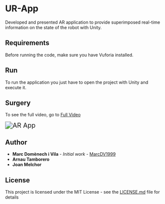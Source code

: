 # UR-App
Developed and presented AR application to provide superimposed real-time information on the state of the robot with Unity.



## Requirements

Before running the code, make sure you have Vuforia installed.



## Run

To run the application you just have to open the project with Unity and execute it.



## Surgery

To see the full video, go to [Full Video](https://github.com/MarcDV1999/UR-App/Videos/)

<img src="Videos/#HackTheCobot, the Universal Robots Hackathon - Barcelona April 11th 2019.gif" alt="AR App" style="zoom:150%;" />



## Author

- **Marc Domènech i Vila** - *Initial work* - [MarcDV1999](https://github.com/MarcDV1999)
- **Arnau Tamborero**
- **Joan Melchor**

## License

This project is licensed under the MIT License - see the [LICENSE.md](https://github.com/MarcDV1999/UR-App/blob/main/LICENSE) file for details